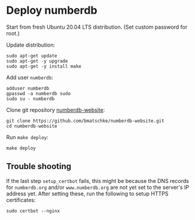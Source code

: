 # Deploy numberdb

Start from fresh Ubuntu 20.04 LTS distribution. 
(Set custom password for root.)

Update distribution:

    sudo apt-get update
    sudo apt-get -y upgrade
    sudo apt-get -y install make

Add user `numberdb`:

    adduser numberdb
    gpasswd -a numberdb sudo
    sudo su - numberdb
    
Clone git repository [numberdb-website](https://github.com/bmatschke/numberdb-website):

    git clone https://github.com/bmatschke/numberdb-website.git
    cd numberdb-website

Run `make deploy`:

    make deploy

## Trouble shooting

If the last step `setup_certbot` fails, this might be because the DNS records for `numberdb.org` and/or `www.numberdb.org` are not yet set to the server's IP address yet.
After setting these, run the following to setup HTTPS certificates:
    
    sudo certbot --nginx
